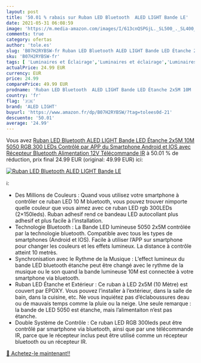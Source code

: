```yaml
---
layout: post
title: '50.01 % rabais sur Ruban LED Bluetooth  ALED LIGHT Bande LE'
date: 2021-05-31 06:08:59
image: 'https://m.media-amazon.com/images/I/613cnQSPGjL._SL500_._SL400_.jpg'
comments: true
category: ofertas
author: 'tole.es'
slug: 'B07H2RYBSW-fr Ruban LED Bluetooth ALED LIGHT Bande LED Étanche 2x5M 10M...'
sku: 'B07H2RYBSW-fr'
tags: [ 'Luminaires et Éclairage','Luminaires et éclairage','Luminaires intérieur','Rubans à LED','aled light','Éclairage spécial', ]
actualPrice: 24.99 EUR
currency: EUR
price: 24.99
comparePrice: 49.99 EUR
prodname: 'Ruban LED Bluetooth  ALED LIGHT Bande LED Étanche 2x5M 10M  5050 RGB 300 LEDs  Contrôlé par APP du Smartphone Android et IOS  avec Récepteur Bluetooth  Alimentation 12V  Télécommande IR'
country: 'fr'
flag: '🇫🇷'
brand: 'ALED LIGHT'
buyurl: 'https://www.amazon.fr/dp/B07H2RYBSW/?tag=tolees0d-21'
descuento: '50.01'
average: '24.99'
---
```


Vous avez [Ruban LED Bluetooth  ALED LIGHT Bande LED Étanche 2x5M 10M  5050 RGB 300 LEDs  Contrôlé par APP du Smartphone Android et IOS  avec Récepteur Bluetooth  Alimentation 12V  Télécommande IR](https://www.amazon.fr/dp/B07H2RYBSW/?tag=tolees0d-21)  à  50.01 % de réduction, prix final  24.99 EUR (original: 49.99 EUR) ici:

[![Ruban LED Bluetooth  ALED LIGHT Bande LE](https://m.media-amazon.com/images/I/613cnQSPGjL._SL500_._SL400_.jpg)](https://www.amazon.fr/dp/B07H2RYBSW/?tag=tolees0d-21)

ℹ️:

- Des Millions de Couleurs : Quand vous utilisez votre smartphone à contrôler ce ruban LED 10 M bluetooth, vous pouvez trouver nimporte quelle couleur que vous aimez avec ce ruban LED rgb 300LEDs (2×150leds). Ruban adhesif rend ce bandeau LED autocollant plus adhesif et plus facile à l’installation.
- Technologie Bluetooth : La Bande LED lumineuse 5050 2x5M contrôlée par la technologie bluetooth. Compatible avec tous les types de smartphones (Android et IOS). Facile à utiliser l’APP sur smartphone pour changer les couleurs et les effets lumineux. La distance à contrôle atteint 10 metrès.
- Synchronisation avec le Rythme de la Musique : L’effect lumineux du bande LED bluetooth étanche peut être changé avec le rythme de la musique ou le son quand la bande lumineuse 10M est connectée à votre smartphone via bluetooth.
- Ruban LED Étanche et Extérieur : Ce ruban à LED 2x5M (10 Mètre) est couvert par EPOXY. Vous pouvez l’installer à l’extérieur, dans la salle de bain, dans la cuisine, etc. Ne vous inquiétez pas d’éclaboussures deau ou de mauvais temps comme la pluie ou la neige. Une seule remarque : la bande de LED 5050 est étanche, mais l’alimentaiton n’est pas étanche.
- Double Système de Contrôle : Ce ruban LED RGB 300leds peut être contrôlé par smartphone via bluetooth, ainsi que par une télécommande IR, parce que le récepteur inclus peut être utilisé comme un récepteur bluetooth ou un récepteur IR.

[🛒 Achetez-le maintenant!!](https://www.amazon.fr/dp/B07H2RYBSW/?tag=tolees0d-21)
